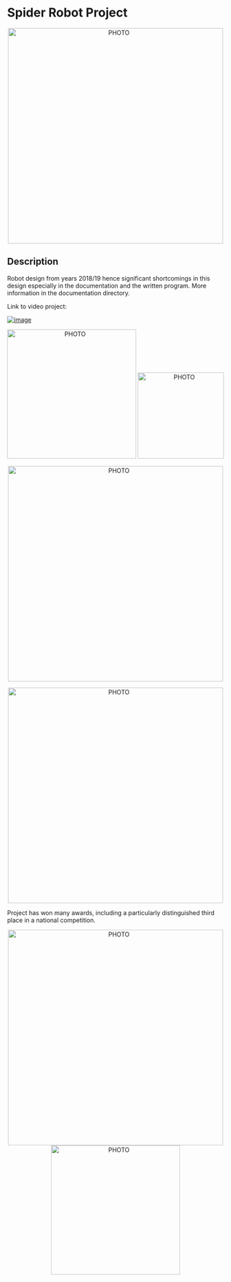 # Spider Robot Project


<p align="center">
  <img src="https://user-images.githubusercontent.com/64035334/162567838-d45cc313-85a5-4865-8cc3-be12db53aaef.png" width="500" title="PHOTO">
</p>


## Description
Robot design from years 2018/19 hence significant shortcomings in this design especially in the documentation and the written program. More information in the documentation directory.

Link to video project:

[![image](https://user-images.githubusercontent.com/64035334/207258869-a2414d59-8df5-4551-869c-6dbfe53cd2f4.png)](https://youtu.be/R4VyKKDyfdw "Video")




<p align="center">
  <img src="https://user-images.githubusercontent.com/64035334/162567626-7ad74af8-86a9-4228-8181-b14ad5300e8f.jpg" width="300" title="PHOTO">
  <img src="https://user-images.githubusercontent.com/64035334/162580595-29ee7850-a1fb-4fe6-adac-802f437d38ee.jpg" width="200" title="PHOTO">
</p>


<p align="center">
  <img src="https://user-images.githubusercontent.com/64035334/162581180-7efcc08c-162f-4c45-94e1-c2c9124a879d.jpg" width="500" title="PHOTO">
</p>
<p align="center">
  <img src="https://user-images.githubusercontent.com/64035334/162567663-9d8bee10-e66e-4904-bb7e-1bf48da84c41.jpg" width="500" title="PHOTO">
</p>



Project has won many awards, including a particularly distinguished third place in a national competition.

<p align="center">
  <img src="https://user-images.githubusercontent.com/64035334/162567566-e73ad33d-257e-4d73-82d4-af812f502e89.jpg" width="500" title="PHOTO">
  <img src="https://user-images.githubusercontent.com/64035334/162567573-1b251261-ab54-4fd0-9b43-855fb09a93e4.jpg" width="300" title="PHOTO">
</p>


